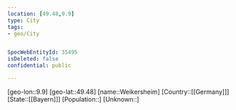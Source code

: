 ```yaml
---
location: [49.48,9.9]
type: City
tags:
- geo/City


SpocWebEntityId: 35495
isDeleted: false
confidential: public

---
```

[geo-lon::9.9]
[geo-lat::49.48]
[name::Weikersheim]
[Country::[[Germany]]]
[State::[[Bayern]]]
[Population::]
[Unknown::]

